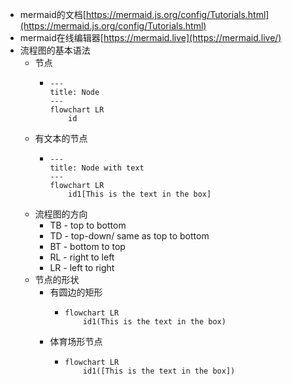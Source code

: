 - mermaid的文档[https://mermaid.js.org/config/Tutorials.html](https://mermaid.js.org/config/Tutorials.html)
- mermaid在线编辑器[https://mermaid.live](https://mermaid.live/)
- 流程图的基本语法
	- 节点
		- ```mermaid
		  ---
		  title: Node
		  ---
		  flowchart LR
		      id
		  
		  ```
	- 有文本的节点
		- ```mermaid
		  ---
		  title: Node with text
		  ---
		  flowchart LR
		      id1[This is the text in the box]
		  ```
	- 流程图的方向
		- TB - top to bottom
		- TD - top-down/ same as top to bottom
		- BT - bottom to top
		- RL - right to left
		- LR - left to right
	- 节点的形状
		- 有圆边的矩形
			- ```mermaid
			  flowchart LR
			      id1(This is the text in the box)
			  ```
		- 体育场形节点
			- ```mermaid
			  flowchart LR
			      id1([This is the text in the box])
			  ```